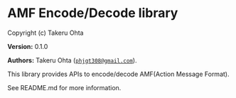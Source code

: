

# AMF Encode/Decode library #

Copyright (c) Takeru Ohta

__Version:__ 0.1.0

__Authors:__ Takeru Ohta ([`phjgt308@gmail.com`](mailto:phjgt308@gmail.com)).

This library provides APIs to encode/decode AMF(Action Message Format).

See README.md for more information.